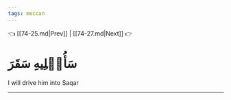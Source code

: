 ```yaml
---
tags: meccan
---
```


👈 [[74-25.md|Prev]] | [[74-27.md|Next]] 👉

# سَأُصۡلِيهِ سَقَرَ

I will drive him into Saqar

---

